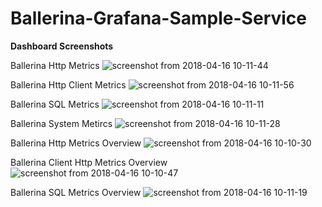 # Ballerina-Grafana-Sample-Service

<b>Dashboard Screenshots</b> 

Ballerina Http Metrics
![screenshot from 2018-04-16 10-11-44](https://user-images.githubusercontent.com/29086284/38790525-8422efca-415f-11e8-9461-71ebfdcf9e49.png)

Ballerina Http Client Metrics
![screenshot from 2018-04-16 10-11-56](https://user-images.githubusercontent.com/29086284/38790511-5e1dc0a2-415f-11e8-8d72-dab67cbe9c4b.png)

Ballerina SQL Metrics
![screenshot from 2018-04-16 10-11-11](https://user-images.githubusercontent.com/29086284/38790560-adbdb43c-415f-11e8-8049-9ea9924b4d29.png)

Ballerina System Metircs 
![screenshot from 2018-04-16 10-11-28](https://user-images.githubusercontent.com/29086284/38790570-c8da99c4-415f-11e8-9827-9ada226a3d22.png)

Ballerina Http Metrics Overview
![screenshot from 2018-04-16 10-10-30](https://user-images.githubusercontent.com/29086284/38790601-f46fad5e-415f-11e8-8b41-6959f477d997.png)

Ballerina Client Http Metrics Overview
![screenshot from 2018-04-16 10-10-47](https://user-images.githubusercontent.com/29086284/38790612-115c373e-4160-11e8-932e-875a738e92f9.png)

Ballerina SQL Metrics Overview
![screenshot from 2018-04-16 10-11-19](https://user-images.githubusercontent.com/29086284/38790624-2755110a-4160-11e8-9163-a4cda95ff7d0.png)
